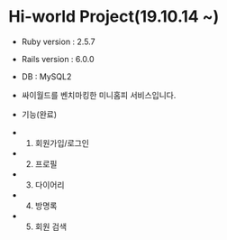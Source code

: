 
# Hi-world Project(19.10.14 ~)

* Ruby version : 2.5.7 
* Rails version : 6.0.0
* DB : MySQL2

* 싸이월드를 벤치마킹한 미니홈피 서비스입니다. 

* 기능(완료)
* 1. 회원가입/로그인
* 2. 프로필
* 3. 다이어리
* 4. 방명록
* 5. 회원 검색
